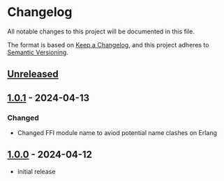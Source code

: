 # Changelog

All notable changes to this project will be documented in this file.

The format is based on [Keep a Changelog],
and this project adheres to [Semantic Versioning].

## [Unreleased]

## [1.0.1] - 2024-04-13

### Changed

- Changed FFI module name to aviod potential name clashes on Erlang

## [1.0.0] - 2024-04-12

- initial release

<!-- Links -->

[keep a changelog]: https://keepachangelog.com/en/1.0.0/
[semantic versioning]: https://semver.org/spec/v2.0.0.html

<!-- Versions -->

[unreleased]: https://github.com/MystPi/term_size/compare/v1.0.1...HEAD
[1.0.1]: https://github.com/MystPi/term_size/releases/v1.0.1
[1.0.0]: https://github.com/MystPi/term_size/releases/v1.0.0
